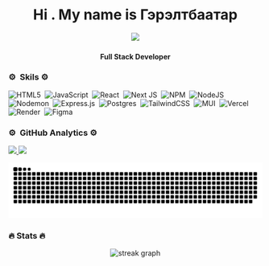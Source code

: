 

<div align="center">
<h1 align="center"> Hi <span>.</span> My name is Гэрэлтбаатар </h1> 

<p align="left"></p>
<div align="center"><a> <img height="auto" width="auto" src="https://backiee.com/static/wallpapers/1000x563/395499.jpg" /></a></div>

<h4 align="center">Full Stack Developer</h4>
</div>


### ⚙️ &nbsp;Skils ⚙️

![HTML5](https://img.shields.io/badge/html5-%23E34F26.svg?style=for-the-badge&logo=html5&logoColor=white)&nbsp;
![JavaScript](https://img.shields.io/badge/javascript-%23323330.svg?style=for-the-badge&logo=javascript&logoColor=%23F7DF1E)&nbsp;
![React](https://img.shields.io/badge/react-%2320232a.svg?style=for-the-badge&logo=react&logoColor=%2361DAFB)&nbsp;
![Next JS](https://img.shields.io/badge/Next-black?style=for-the-badge&logo=next.js&logoColor=white)&nbsp;
![NPM](https://img.shields.io/badge/NPM-%23CB3837.svg?style=for-the-badge&logo=npm&logoColor=white)&nbsp;
![NodeJS](https://img.shields.io/badge/node.js-6DA55F?style=for-the-badge&logo=node.js&logoColor=white)&nbsp;
![Nodemon](https://img.shields.io/badge/NODEMON-%23323330.svg?style=for-the-badge&logo=nodemon&logoColor=%BBDEAD)&nbsp;
![Express.js](https://img.shields.io/badge/express.js-%23404d59.svg?style=for-the-badge&logo=express&logoColor=%2361DAFB)&nbsp;
![Postgres](https://img.shields.io/badge/postgres-%23316192.svg?style=for-the-badge&logo=postgresql&logoColor=white)&nbsp;
![TailwindCSS](https://img.shields.io/badge/tailwindcss-%2338B2AC.svg?style=for-the-badge&logo=tailwind-css&logoColor=white)&nbsp;
![MUI](https://img.shields.io/badge/MUI-%230081CB.svg?style=for-the-badge&logo=mui&logoColor=white)&nbsp;
![Vercel](https://img.shields.io/badge/vercel-%23000000.svg?style=for-the-badge&logo=vercel&logoColor=white)&nbsp;
![Render](https://img.shields.io/badge/Render-%46E3B7.svg?style=for-the-badge&logo=render&logoColor=white)&nbsp;
![Figma](https://img.shields.io/badge/figma-%23F24E1E.svg?style=for-the-badge&logo=figma&logoColor=white)&nbsp;





### ⚙️ &nbsp;GitHub Analytics ⚙️

<a class="flex "
  href="https://github.com/gereltbaatar">
  <img height="160em" src="https://github-readme-stats-eight-theta.vercel.app/api?username=gereltbaatar&show_icons=true&theme=algolia&include_all_commits=true&count_private=true"/>
  <img height="160em" src="https://github-readme-stats-eight-theta.vercel.app/api/top-langs/?username=gereltbaatar&layout=compact&langs_count=8&theme=algolia"/>
</a>
</p>

<div align="center">
  <a href="https://github.com/gereltbaatar">
  <img  src="https://raw.githubusercontent.com/Platane/snk/output/github-contribution-grid-snake.svg"
       alt="snake" /></a>
</div>

<h3 align="left">🔥 Stats 🔥</h3>
<div align="center">
  <img src="https://streak-stats.demolab.com?user=gereltbaatar&locale=en&mode=daily&theme=dark&hide_border=false&border_radius=5&order=3" height="220" alt="streak graph"  />
</div>


